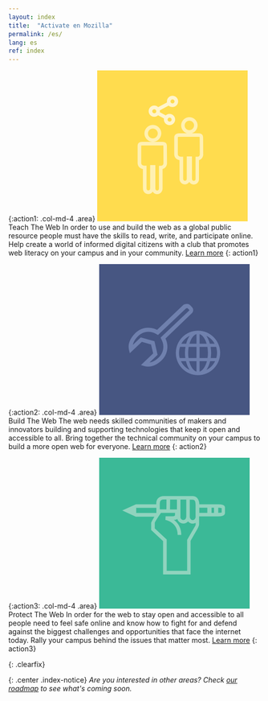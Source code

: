 ```yaml
---
layout: index
title:  "Activate en Mozilla"
permalink: /es/
lang: es
ref: index
---
```


{:action1: .col-md-4 .area}
<img src="/assets/img/icon-teach.svg" alt="teach" class="img-circle home-img">
<span class="area-title">Teach The Web</span>
<span class="area-text">In order to use and build the web as a global public resource people must have the skills to read, write, and participate online. Help create a world of informed digital citizens with a club that promotes web literacy on your campus and in your community.</span>
<a class="btn btn-default" href="/es/activities/#teach-the-web" role="button">Learn more</a>
{: action1}

{:action2: .col-md-4 .area}
<img src="/assets/img/icon-build.svg" alt="teach" class="img-circle home-img">
<span class="area-title">Build The Web</span>
<span class="area-text">The web needs skilled communities of makers and innovators building and supporting technologies that keep it open and accessible to all. Bring together the technical community on your campus to build a more open web for everyone.</span>
<a class="btn btn-default" href="/es/activities/#build-the-web" role="button">Learn more</a>
{: action2}

{:action3: .col-md-4 .area}
<img src="/assets/img/icon-protect.svg" alt="teach" class="img-circle home-img">
<span class="area-title">Protect The Web</span>
<span class="area-text">In order for the web to stay open and accessible to all people need to feel safe online and know how to fight for and defend against the biggest challenges and opportunities that face the internet today. Rally your campus behind the issues that matter most.</span>
<a class="btn btn-default" href="/es/activities/#protect-the-web" role="button">Learn more</a>
{: action3}

{: .clearfix}
&nbsp;

{: .center .index-notice}
_Are you interested in other areas? Check [our roadmap](/es/roadmap/) to see what's coming soon._
